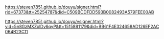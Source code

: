 https://steven7851.github.io/douyu/signer.html?rid=67373&tt=25254787&did=C509BCDFDD593B0082493A579FEE00AB

https://steven7851.github.io/douyu/vsigner.html?vid=5n8GzMXZxlDv6qyP&tt=1515881179&did=BB61F4E324658AD126EF2AC064B23C11
